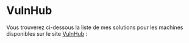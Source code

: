 # VulnHub

Vous trouverez ci-dessous la liste de mes solutions pour les machines disponibles sur le site [VulnHub](https://www.vulnhub.com) :

